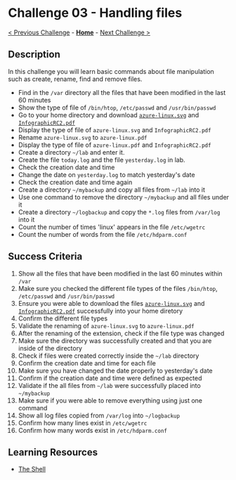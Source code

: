 # Challenge 03 - Handling files

[< Previous Challenge](./Challenge-02.md) - **[Home](../README.md)** - [Next Challenge >](./Challenge-04.md)

## Description

In this challenge you will learn basic commands about file manipulation such as create, rename, find and remove files.

- Find in the `/var` directory all the files that have been modified in the last 60 minutes
- Show the type of file of `/bin/htop`, `/etc/passwd` and `/usr/bin/passwd`
- Go to your home directory and download [`azure-linux.svg`](https://docs.microsoft.com/en-us/learn/achievements/azure-linux.svg)  and [`InfographicRC2.pdf`](https://azure.microsoft.com/mediahandler/files/resourcefiles/infographic-reliability-with-microsoft-azure/InfographicRC2.pdf) 
- Display the type of file of `azure-linux.svg` and `InfographicRC2.pdf`
- Rename `azure-linux.svg` to `azure-linux.pdf` 
- Display the type of file of `azure-linux.pdf` and `InfographicRC2.pdf`
- Create a directory `~/lab` and enter it.
- Create the file `today.log` and the file `yesterday.log` in lab.
- Check the creation date and time
- Change the date on `yesterday.log` to match yesterday's date
- Check the creation date and time again
- Create a directory `~/mybackup` and copy all files from `~/lab` into it
- Use one command to remove the directory `~/mybackup` and all files under it
- Create a directory `~/logbackup` and copy the `*.log` files from `/var/log` into it
- Count the number of times 'linux' appears in the file `/etc/wgetrc`
- Count the number of words from the file `/etc/hdparm.conf`

## Success Criteria

1. Show all the files that have been modified in the last 60 minutes within `/var`
2. Make sure you checked the different file types of the files `/bin/htop`, `/etc/passwd` and `/usr/bin/passwd`
3. Ensure you were able to download the files [`azure-linux.svg`](https://docs.microsoft.com/en-us/learn/achievements/azure-linux.svg) and [`InfographicRC2.pdf`](https://azure.microsoft.com/mediahandler/files/resourcefiles/infographic-reliability-with-microsoft-azure/InfographicRC2.pdf) successfully into your home diretory
4. Confirm the different file types 
5. Validate the renaming of `azure-linux.svg` to `azure-linux.pdf` 
6. After the renaming of the extension, check if the file type was changed
7. Make sure the directory was successfully created and that you are inside of the directory 
8. Check if files were created correctly inside the `~/lab` directory 
9. Confirm the creation date and time for each file
10. Make sure you have changed the date properly to yesterday's date
11. Confirm if the creation date and time were defined as expected
12. Validate if the all files from `~/lab` were successfully placed into `~/mybackup`
13. Make sure if you were able to remove everything using just one command 
14. Show all log files copied from `/var/log` into `~/logbackup`
15. Confirm how many lines exist in `/etc/wgetrc`
16. Confirm how many words exist in `/etc/hdparm.conf`

## Learning Resources

- [The Shell](https://linuxjourney.com/lesson/the-shell)
